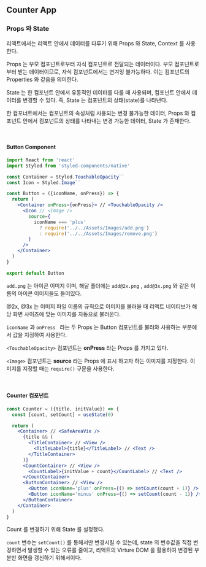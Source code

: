## Counter App

### Props 와 State

리액트에서는 리액트 안에서 데이터를 다루기 위해 Props 와 State, Context 를 사용한다. 

Props 는 부모 컴포넌트로부터 자식 컴포넌트로 전달되는 데이터이다. 부모 컴포넌트로부터 받는 데이터이므로, 자식 컴포넌트에서는 변겨잉 불가능하다. 이는 컴포넌트의 Properties 와 같음을 의미한다.

State 는 한 컴포넌트 안에서 유동적인 데이터를 다룰 때 사용되며, 컴포넌트 안에서 데이터를 변경할 수 있다. 즉, State 는 컴포넌트의 상태(state)를 나타낸다.

한 컴포너트에서는 컴포넌트의 속성처럼 사용되는 변경 불가능한 데이터, Props 와 컴포넌트 안에서 컴포넌트의 상태를 나타내는 변경 가능한 데이터, State 가 존재한다. 

<br>

#### Button Component

```jsx
import React from 'react'
import Styled from 'styled-components/native'

const Container = Styled.TouchableOpacity``
const Icon = Styled.Image``

const Button = ({iconName, onPress}) => {
  return (
    <Container onPress={onPress}> // <TouchableOpacity />
      <Icon // <Image />
        source={
          iconName === 'plus'
            ? require('../../Assets/Images/add.png')
            : require('../../Assets/Images/remove.png') 
        }
      />
    </Container>
  )
}

export default Button
```

`add.png` 는 아이콘 이미지 이며, 해달 폴더에는 `add@2x.png` , `add@3x.png` 와 같은 이름의 아이콘 이미지들도 들어있다. 

@2x, @3x 는 이미지 파일 이름의 규칙으로 이미지를 불러올 때 리액트 네이티브가 해당 화면 사이즈에 맞는 이미지를 자동으로 불러온다. 

`iconName` 과 `onPress ` 라는 두 Props 는 Button 컴포넌트를 불러와 사용하는 부분에서 값을 지정하여 사용한다. 

`<TouchableOpacity>` 컴포넌트는 **onPress** 라는 Props 를 가지고 있다. 

`<Image>` 컴포넌트는 **source** 라는 Props 에 표시 하고자 하는 이미지를 지정한다. 이미지를 지정할 때는 `require()` 구문을 사용한다. 

<br>

#### Counter 컴포넌트

```jsx
const Counter = ({title, initValue}) => {
  const [count, setCount] = useState(0)

  return (
    <Container> // <SafeAreaVie />
      {title && (
        <TitleContainer> // <View />
          <TitleLabel>{title}</TitleLabel> // <Text />
        </TitleContainer>
      )}
      <CountContainer> // <View />
        <CountLabel>{initValue + count}</CountLabel> // <Text />
      </CountContainer>
      <ButtonContainer> // <View />
        <Button iconName='plus' onPress={() => setCount(count + 1)} />
        <Button iconName='minus' onPress={() => setCount(count - 1)} />
      </ButtonContainer>
    </Container>
  )
}
```

Count 를 변경하기 위해 State 를 설정했다. 

`count` 변수는 `setCount()` 를 통해서만 변경시킬 수 있는데, state 의 변수값을 직접 변경하면서 발생할 수 있는 오류를 줄이고, 리액트의 Virture DOM 을 활용하여 변경된 부분만 화면을 갱신하기 위해서이다. 

<br>